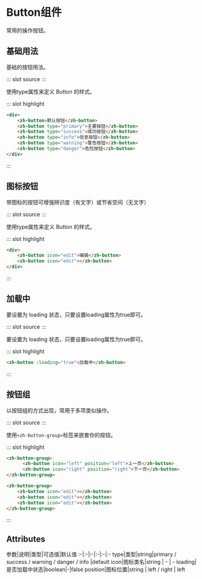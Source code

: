 
# Button组件
常用的操作按钮。
## 基础用法
基础的按钮用法。

<demo-block>
::: slot source
<button-test1></button-test1>
:::

使用type属性来定义 Button 的样式。

::: slot highlight
```html
<div>
    <zh-button>默认按钮</zh-button>
    <zh-button type="primary">主要按钮</zh-button>
    <zh-button type="success">成功按钮</zh-button>
    <zh-button type="info">信息按钮</zh-button>
    <zh-button type="warning">警告按钮</zh-button>
    <zh-button type="danger">危险按钮</zh-button>
</div>
```
:::
</demo-block>




## 图标按钮
带图标的按钮可增强辨识度（有文字）或节省空间（无文字）

<demo-block>
::: slot source
<button-test2></button-test2>
:::

使用type属性来定义 Button 的样式。

::: slot highlight
```html
<div>
    <zh-button icon="edit">编辑</zh-button>
    <zh-button icon="edit"></zh-button>
</div>
```
:::
</demo-block>



## 加载中

要设置为 loading 状态，只要设置loading属性为true即可。

<demo-block>
::: slot source
<button-test3></button-test3>
:::

要设置为 loading 状态，只要设置loading属性为true即可。

::: slot highlight
```html
<zh-button :loading="true">加载中</zh-button>
```
:::
</demo-block>


## 按钮组
以按钮组的方式出现，常用于多项类似操作。


<demo-block>
::: slot source
<button-test4></button-test4>
:::

使用`<zh-button-group>`标签来嵌套你的按钮。

::: slot highlight
```html
<zh-button-group>
      <zh-button icon="left" position="left">上一页</zh-button>
      <zh-button icon="right" position="right">下一页</zh-button>
</zh-button-group>

<zh-button-group>
    <zh-button icon="edit"></zh-button>
    <zh-button icon="edit"></zh-button>
    <zh-button icon="edit"></zh-button>
</zh-button-group>
```
:::
</demo-block>


## Attributes
参数|说明|类型|可选值|默认值
:-|:-|:-|:-|:-|:-
type|类型|string|primary / success / warning / danger / info |default
icon|图标类名|string | - | -
loading|是否加载中状态|boolean|-|false
position|图标位置|string | left / right | left